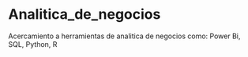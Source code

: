 # Analitica_de_negocios
Acercamiento a herramientas de analitica de negocios como: Power Bi, SQL, Python, R
